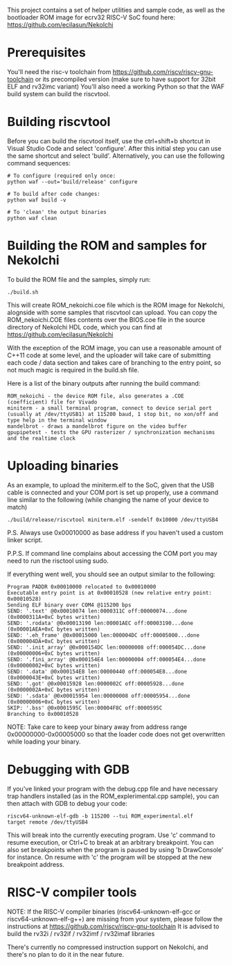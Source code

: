 This project contains a set of helper utilities and sample code, as well as the bootloader ROM image for ecrv32 RISC-V SoC found here: https://github.com/ecilasun/NekoIchi

# Prerequisites

You'll need the risc-v toolchain from https://github.com/riscv/riscv-gnu-toolchain or its precompiled version (make sure to have support for 32bit ELF and rv32imc variant)
You'll also need a working Python so that the WAF build system can build the riscvtool.

# Building riscvtool

Before you can build the riscvtool itself, use the ctrl+shift+b shortcut in Visual Studio Code and select 'configure'. After this initial step you can use the same shortcut and select 'build'.
Alternatively, you can use the following command sequences:
```
# To configure (required only once:
python waf --out='build/release' configure

# To build after code changes:
python waf build -v

# To 'clean' the output binaries
python waf clean
```

# Building the ROM and samples for NekoIchi

To build the ROM file and the samples, simply run:

```
./build.sh
```

This will create ROM_nekoichi.coe file which is the ROM image for NekoIchi, alognside with some samples that riscvtool can upload. You can copy the ROM_nekoichi.COE files contents over the BIOS.coe file in the source directory of NekoIchi HDL code, which you can find at https://github.com/ecilasun/NekoIchi

With the exception of the ROM image, you can use a reasonable amount of C++11 code at some level, and the uploader will take care of submitting each code / data section and takes care of branching to the entry point, so not much magic is required in the build.sh file.

Here is a list of the binary outputs after running the build command:

```
ROM_nekoichi - the device ROM file, also generates a .COE (coefficient) file for Vivado
miniterm - a small terminal program, connect to device serial port (usually at /dev/ttyUSB1) at 115200 baud, 1 stop bit, no xon/off and type help in the terminal window
mandelbrot - draws a mandelbrot figure on the video buffer
gpupipetest - tests the GPU rasterizer / synchronization mechanisms and the realtime clock
```

# Uploading binaries

As an example, to upload the miniterm.elf to the SoC, given that the USB cable is connected and your COM port is set up properly, use a command line similar to the following (while changing the name of your device to match)
```
./build/release/riscvtool miniterm.elf -sendelf 0x10000 /dev/ttyUSB4
```

P.S. Always use 0x00010000 as base address if you haven't used a custom linker script.

P.P.S. If command line complains about accessing the COM port you may need to run the risctool using sudo.

If everything went well, you should see an output similar to the following:
```
Program PADDR 0x00010000 relocated to 0x00010000
Executable entry point is at 0x00010528 (new relative entry point: 0x00010528)
Sending ELF binary over COM4 @115200 bps
SEND: '.text' @0x00010074 len:0000311C off:00000074...done (0x0000311A+0xC bytes written)
SEND: '.rodata' @0x00013190 len:00001AEC off:00003190...done (0x00001AEA+0xC bytes written)
SEND: '.eh_frame' @0x00015000 len:000004DC off:00005000...done (0x000004DA+0xC bytes written)
SEND: '.init_array' @0x000154DC len:00000008 off:000054DC...done (0x00000006+0xC bytes written)
SEND: '.fini_array' @0x000154E4 len:00000004 off:000054E4...done (0x00000002+0xC bytes written)
SEND: '.data' @0x000154E8 len:00000440 off:000054E8...done (0x0000043E+0xC bytes written)
SEND: '.got' @0x00015928 len:0000002C off:00005928...done (0x0000002A+0xC bytes written)
SEND: '.sdata' @0x00015954 len:00000008 off:00005954...done (0x00000006+0xC bytes written)
SKIP: '.bss' @0x0001595C len:00004F8C off:0000595C
Branching to 0x00010528
```

NOTE: Take care to keep your binary away from address range 0x00000000-0x00005000 so that the loader code does not get overwritten while loading your binary.

# Debugging with GDB

If you've linked your program with the debug.cpp file and have necessary trap handlers installed (as in the ROM_explerimental.cpp sample), you can then attach with GDB to debug your code:

```
riscv64-unknown-elf-gdb -b 115200 --tui ROM_experimental.elf
target remote /dev/ttyUSB4
```

This will break into the currently executing program. Use 'c' command to resume execution, or Ctrl+C to break at an arbitrary breakpoint. You can also set breakpoints when the program is paused by using 'b DrawConsole' for instance. On resume with 'c' the program will be stopped at the new breakpoint address.

# RISC-V compiler tools

NOTE: If the RISC-V compiler binaries (riscv64-unknown-elf-gcc or riscv64-unknown-elf-g++) are missing from your system, please follow the instructions at https://github.com/riscv/riscv-gnu-toolchain
It is advised to build the rv32i / rv32if / rv32imf / rv32imaf libraries

There's currently no compressed instruction support on NekoIchi, and there's no plan to do it in the near future.
